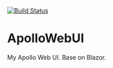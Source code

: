 [![Build Status](https://dev.azure.com/cwbdawei0667/ApolloWebUIPipe/_apis/build/status/cwbcheng.ApolloWebUI?branchName=master)](https://dev.azure.com/cwbdawei0667/ApolloWebUIPipe/_build/latest?definitionId=1&branchName=master)
# ApolloWebUI
My Apollo Web UI. Base on Blazor.
